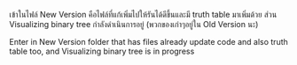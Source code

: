 เข้าในไฟล์ New Version คือไฟล์ที่แก้เพิ่มไปให้รันได้ดีขึ้นและมี truth table มาเพิ่มด้วย ส่วน Visualizing binary tree กำลังดำเนินการอยู่
(พวกของเก่าๆอยู่ใน Old Version นะ)

Enter in New Version folder that has files already update code and also truth table too, and Visualizing binary tree is in progress